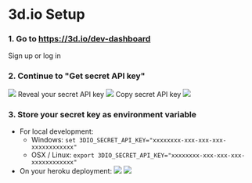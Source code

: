 # 3d.io Setup

### 1. Go to https://3d.io/dev-dashboard
Sign up or log in

### 2. Continue to "Get secret API key"
![](https://storage.3d.io/279ecbf2-02eb-49b0-a7b8-ddcdafdfb4fb/2017-08-17_07-31-09_FbaIUv/https___3d_io_dev-dashboard_.jpg)
Reveal your secret API key
![](https://storage.3d.io/279ecbf2-02eb-49b0-a7b8-ddcdafdfb4fb/2017-08-17_07-32-20_qIIdED/https___3d_io_dev-dashboard_.jpg)
Copy secret API key
![](https://storage.3d.io/279ecbf2-02eb-49b0-a7b8-ddcdafdfb4fb/2017-08-17_07-36-09_Zt6FSm/https___3d_io_dev-dashboard_.jpg)

### 3. Store your secret key as environment variable
* For local development:
  * Windows: `set 3DIO_SECRET_API_KEY="xxxxxxxx-xxx-xxx-xxx-xxxxxxxxxxxx"`
  * OSX / Linux: `export 3DIO_SECRET_API_KEY="xxxxxxxx-xxx-xxx-xxx-xxxxxxxxxxxx"`
* On your heroku deployment:
 ![](https://storage.3d.io/279ecbf2-02eb-49b0-a7b8-ddcdafdfb4fb/2017-08-17_06-18-14_2RPkfX/floor-plan-to-3d___Settings___Heroku_and_repositories.jpg)
 ![](https://storage.3d.io/279ecbf2-02eb-49b0-a7b8-ddcdafdfb4fb/2017-08-17_07-42-42_Yk2zoD/floor-plan-to-3d___Settings___Heroku.jpg)

